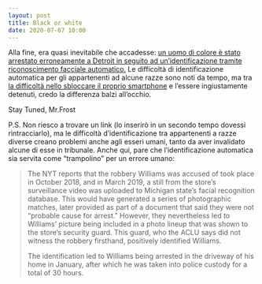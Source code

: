 ```yaml
---
layout: post
title: Black or white
date: 2020-07-07 10:00
---
```


Alla fine, era quasi inevitabile che accadesse: [un uomo di colore è stato arrestato erroneamente a Detroit in seguito ad un’identificazione tramite riconoscimento facciale automatico.](https://www.theverge.com/2020/6/24/21301759/facial-recognition-detroit-police-wrongful-arrest-robert-williams-artificial-intelligence)
Le difficoltà di identificazione automatica per gli appartenenti ad alcune razze sono noti da tempo, ma tra [la difficoltà nello sbloccare il proprio smartphone](https://pca.st/episode/1a3307a4-6baa-4fa9-9548-2a49df699c51) e l’essere ingiustamente detenuti, credo la differenza balzi all’occhio.

Stay Tuned, Mr.Frost

P.S. Non riesco a trovare un link (lo inserirò in un secondo tempo dovessi rintracciarlo), ma le difficoltà d’identificazione tra appartenenti a razze diverse creano problemi anche agli esseri umani, tanto da aver invalidato alcune di esse in tribunale.
Anche qui, pare che l’identificazione automatica sia servita come “trampolino” per un errore umano:

> The NYT reports that the robbery Williams was accused of took place in October 2018, and in March 2019, a still from the store’s surveillance video was uploaded to Michigan state’s facial recognition database. This would have generated a series of photographic matches, later provided as part of a document that said they were not “probable cause for arrest.” However, they nevertheless led to Williams’ picture being included in a photo lineup that was shown to the store’s security guard. This guard, who the ACLU says did not witness the robbery firsthand, positively identified Williams.
> 
> The identification led to Williams being arrested in the driveway of his home in January, after which he was taken into police custody for a total of 30 hours.